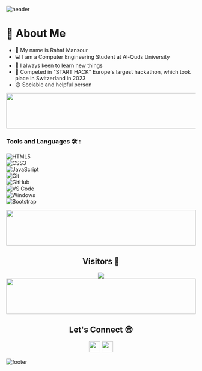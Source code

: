 ![header](https://capsule-render.vercel.app/api?type=waving&color=gradient&height=280&section=header&text=Hi%20there%20%F0%9F%91%8B&fontSize=90)

<h1>🚀 About Me</h1> 
<ul>
<li>👋 My name is Rahaf Mansour </li>
<li>💻 I am a Computer Engineering Student at Al-Quds University </li>
<li>🌱 I always keen to learn new things </li>
<li> 💞️ Competed in "START HACK" Europe's largest hackathon, which took place in Switzerland in 2023 </li>
<li> 😄 Sociable and helpful person </li>
</ul>

<img src="https://github.com/Govindv7555/Govindv7555/blob/main/49e76e0596857673c5c80c85b84394c1.gif" width=1000px height=95px>

### Tools and Languages 🛠 :

![HTML5](https://img.shields.io/badge/-HTML5-%23E44D27?style=flat-square&logo=html5&logoColor=ffffff) <br>
![CSS3](https://img.shields.io/badge/-CSS3-%231572B6?style=flat-square&logo=css3) <br>
![JavaScript](https://img.shields.io/badge/-JavaScript-black?style=flat-square&logo=javascript) <br>
![Git](https://img.shields.io/badge/-Git-%23F05032?style=flat-square&logo=git&logoColor=%23ffffff) <br>
![GitHub](https://img.shields.io/badge/-GitHub-181717?style=flat-square&logo=github) <br>
![VS Code](http://img.shields.io/badge/-VS%20Code-007ACC?style=flat-square&logo=visual-studio-code&logoColor=ffffff) <br>
![Windows](http://img.shields.io/badge/-Windows-0078D6?style=flat-square&logo=windows&logoColor=ffffff) <br>
![Bootstrap](https://img.shields.io/badge/-Bootstrap-563D7C?style=flat-square&logo=Bootstrap)

<!--
![C++]
![Python]
-->

<img align="center" src="https://github.com/Govindv7555/Govindv7555/blob/main/49e76e0596857673c5c80c85b84394c1.gif" width= 100% height=95px>

<h2 align="center">Visitors 👀</h2>
<div align="center" >
  <img src="https://profile-counter.glitch.me/shahdDaghash/count.svg"></img>
</div>

<img src="https://github.com/Govindv7555/Govindv7555/blob/main/49e76e0596857673c5c80c85b84394c1.gif" width=100% height=95px>

<h2 align="center">Let's Connect 😎</h2>
<p align="center">
  <a href = "mailto:rahafmansour2018@gmail.com"><img src = "https://img.shields.io/badge/Gmail-D14836?style=for-the-badge&logo=gmail&logoColor=white" height = 30></a>
  <a href = "https://www.linkedin.com/in/rahafmansour/"><img src = "https://img.shields.io/badge/LinkedIn-0077B5?style=for-the-badge&logo=linkedin&logoColor=white" height = 30></a>
</p>

![footer](https://capsule-render.vercel.app/api?type=waving&color=gradient&height=150&section=footer)
